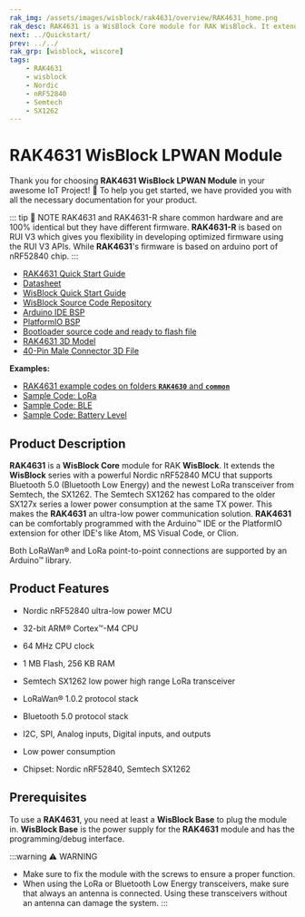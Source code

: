 ```yaml
---
rak_img: /assets/images/wisblock/rak4631/overview/RAK4631_home.png
rak_desc: RAK4631 is a WisBlock Core module for RAK WisBlock. It extends the WisBlock series with a powerful Nordic nRF52840 MCU that supports Bluetooth 5.0 (Bluetooth Low Energy) and the newest LoRa transceiver from Semtech, the SX1262.
next: ../Quickstart/
prev: ../../
rak_grp: [wisblock, wiscore]
tags:
    - RAK4631
    - wisblock
    - Nordic
    - nRF52840
    - Semtech
    - SX1262
---
```


# RAK4631 WisBlock LPWAN Module

Thank you for choosing **RAK4631 WisBlock LPWAN Module** in your awesome IoT Project! 🎉 To help you get started, we have provided you with all the necessary documentation for your product.

::: tip 📝 NOTE
RAK4631 and RAK4631-R share common hardware and are 100% identical but they have different firmware. **RAK4631-R** is based on RUI V3 which gives you flexibility in developing optimized firmware using the RUI V3 APIs. While **RAK4631**'s firmware is based on arduino port of nRF52840 chip.
:::

* [RAK4631 Quick Start Guide](../Quickstart/)
* [Datasheet](../Datasheet/)
* <a href="../../Quickstart/" target="_blank">WisBlock Quick Start Guide</a>
* [WisBlock Source Code Repository](https://github.com/RAKWireless/WisBlock/)
* [Arduino IDE BSP](/Knowledge-Hub/Learn/Installation-of-Board-Support-Package-in-Arduino-IDE/)
* [PlatformIO BSP](/Knowledge-Hub/Learn/Board-Support-Package-Installation-in-PlatformIO/)
* [Bootloader source code and ready to flash file](https://github.com/RAKWireless/WisBlock/tree/master/bootloader)
* [RAK4631 3D Model](https://downloads.rakwireless.com/3D_File/WisBlock/3D_RAK4631.stp)
* [40-Pin Male Connector 3D File](https://downloads.rakwireless.com/3D_File/Accessory/WisConnector/M40S1003K6M.stp)

**Examples:**
* [RAK4631 example codes on folders **`RAK4630`** and **`common`**](https://github.com/RAKWireless/WisBlock/tree/master/examples)
* [Sample Code: LoRa](https://github.com/RAKWireless/WisBlock/tree/master/examples/RAK4630/communications/LoRa)
* [Sample Code: BLE](https://github.com/RAKWireless/WisBlock/tree/master/examples/RAK4630/communications/BLE)
* [Sample Code: Battery Level](https://github.com/RAKWireless/WisBlock/tree/master/examples/RAK4630/power/RAK4630_Battery_Level_Detect)

## Product Description

**RAK4631** is a **WisBlock Core** module for RAK **WisBlock**. It extends the **WisBlock** series with a powerful Nordic nRF52840 MCU that supports Bluetooth 5.0 (Bluetooth Low Energy) and the newest LoRa transceiver from Semtech, the SX1262. The Semtech SX1262 has compared to the older SX127x series a lower power consumption at the same TX power. This makes the **RAK4631** an ultra-low power communication solution.
**RAK4631** can be comfortably programmed with the Arduino™ IDE or the PlatformIO extension for other IDE's like Atom, MS Visual Code, or Clion.

Both LoRaWan® and LoRa point-to-point connections are supported by an Arduino™ library.


## Product Features
 
* Nordic nRF52840 ultra-low power MCU    
* 32-bit ARM® Cortex™-M4 CPU    
* 64&nbsp;MHz CPU clock    
* 1&nbsp;MB Flash, 256&nbsp;KB RAM    
* Semtech SX1262 low power high range LoRa transceiver     
* LoRaWan® 1.0.2 protocol stack     
* Bluetooth 5.0 protocol stack    

* I2C, SPI, Analog inputs, Digital inputs, and outputs    
* Low power consumption
* Chipset: Nordic nRF52840, Semtech SX1262

## Prerequisites

To use a **RAK4631**, you need at least a **WisBlock Base** to plug the module in. **WisBlock Base** is the power supply for the **RAK4631** module and has the programming/debug interface.   

:::warning ⚠️ WARNING    
- Make sure to fix the module with the screws to ensure a proper function.
- When using the LoRa or Bluetooth Low Energy transceivers, make sure that always an antenna is connected. Using these transceivers without an antenna can damage the system.
:::
